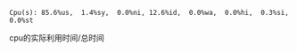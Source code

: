 ```
Cpu(s): 85.6%us,  1.4%sy,  0.0%ni, 12.6%id,  0.0%wa,  0.0%hi,  0.3%si,  0.0%st
```

cpu的实际利用时间/总时间

